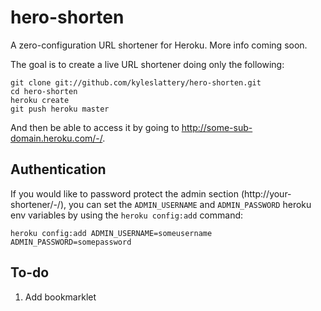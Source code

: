 hero-shorten
============

A zero-configuration URL shortener for Heroku. More info coming soon.

The goal is to create a live URL shortener doing only the following:

    git clone git://github.com/kyleslattery/hero-shorten.git
    cd hero-shorten
    heroku create
    git push heroku master
    
And then be able to access it by going to http://some-sub-domain.heroku.com/-/.

Authentication
--------------
If you would like to password protect the admin section (http://your-shortener/-/), you can set the `ADMIN_USERNAME` and `ADMIN_PASSWORD` heroku env variables by using the `heroku config:add` command:

    heroku config:add ADMIN_USERNAME=someusername ADMIN_PASSWORD=somepassword

To-do
-----
1. Add bookmarklet